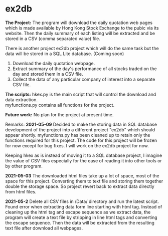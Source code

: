 # ex2db

__The Project:__
The program will download the daily quotation web pages which is made available
by Hong Kong Stock Exchange to the pubic via its website. Then the daily
summary of each listing will be extracted and be stored in a CSV (comma separated
value) file.

There is another project ex2db project which will do the same task but the data
will be stored in a SQL Lite database. (Coming soon)

1. Download the daily quotation webpage.
2. Extract summary of the day's performance of all stocks traded on the day and
   stored them in a CSV file.
3. Collect the data of any particular company of interest into a separate CSV
   file.

__The scripts:__
hkex.py is the main script that will control the download and data extraction.  
myfunctions.py contains all functions for the project.  

__Future work:__
No plan for the project at present time.

Remarks:
__2021-05-09__
Decided to make the storing data in SQL database development of the project into
a different project "ex2db" which should appear shortly.  myfunctions.py has
been cleaned up to retain only the functions required for this project.  The
code for this project will be frozen for now except for bug fixes.  I will
work on the ex2db project for now.

Keeping hkex as is instead of moving it to a SQL database project, I imagine
the value of CSV files especially for the ease of reading it into other tools or
by other program.

__2021-05-03__
The downloaded html files take up a lot of space, most of the space for this
project. Converting them to text file and storing them together double the
storage space.  So project revert back to extract data directly from html files.

__2021-05-2__
Delete all CSV files in /Data/ directory and run the latest script.
Found error when extracting data form line starting with html tag.  Instead of
cleaning up the html tag and escape sequence as we extract data, the program
will create a text file by stripping in line html tags and converting the escape
sequence.  Then the data will be extracted from the resulting text file after
download all webpages.
